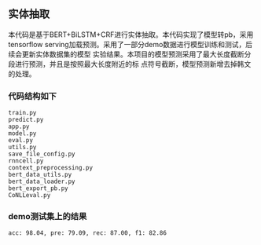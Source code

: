 ## 实体抽取
本代码是基于BERT+BiLSTM+CRF进行实体抽取。本代码实现了模型转pb，采用tensorflow 
serving加载预测。采用了一部分demo数据进行模型训练和测试，后续会更新实体数据集的模型
实验结果。本项目的模型预测采用了最大长度截断分段进行预测，并且是按照最大长度附近的标
点符号截断，模型预测新增去掉韩文的处理。

### 代码结构如下
```
train.py
predict.py
app.py
model.py
eval.py
utils.py
save_file_config.py
rnncell.py
context_preprocessing.py
bert_data_utils.py
bert_data_loader.py
bert_export_pb.py
CoNLLeval.py
```

### demo测试集上的结果
```
acc: 98.04, pre: 79.09, rec: 87.00, f1: 82.86
```